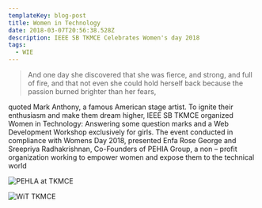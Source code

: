 ```yaml
---
templateKey: blog-post
title: Women in Technology
date: 2018-03-07T20:56:38.528Z
description: IEEE SB TKMCE Celebrates Women's day 2018
tags:
  - WIE
---
```

> And one day she discovered that she was fierce, and strong, and full of fire, and that not even she could hold herself back because the passion burned brighter than her fears,

 quoted Mark Anthony, a famous American stage artist. To ignite their enthusiasm and make them dream higher, IEEE SB TKMCE organized Women in Technology: Answering some question marks and a Web Development Workshop exclusively for girls. The event conducted in compliance with Womens Day 2018, presented Enfa Rose George and Sreepriya Radhakrishnan, Co-Founders of PEHIA Group, a non – profit organization working to empower women and expose them to the technical world

![PEHLA at TKMCE](/img/wit.jpg)

![WiT TKMCE](/img/wit2.jpg)
